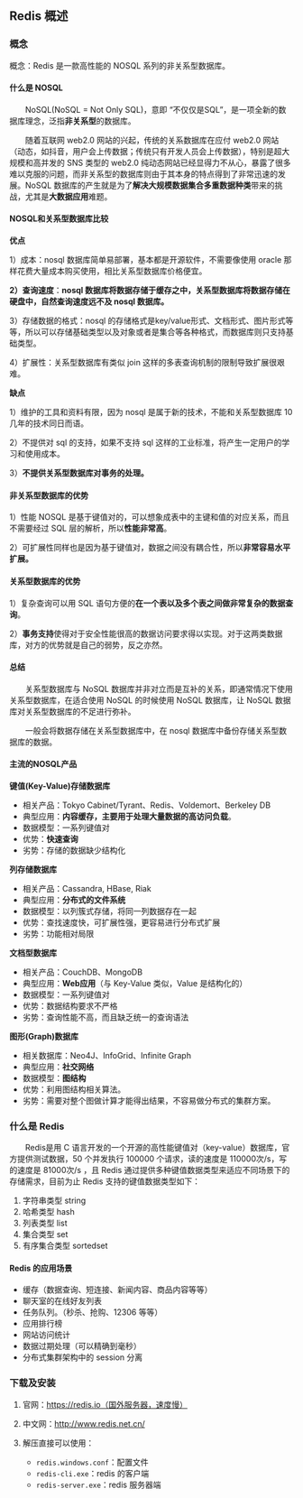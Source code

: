 ## Redis 概述

### 概念

概念：Redis 是一款高性能的 NOSQL 系列的非关系型数据库。

#### 什么是 NOSQL

&emsp;&emsp;NoSQL(NoSQL = Not Only SQL)，意即 “不仅仅是SQL”，是一项全新的数据库理念，泛指**非关系型**的数据库。

&emsp;&emsp;随着互联网 web2.0 网站的兴起，传统的关系数据库在应付 web2.0 网站（动态，如抖音，用户会上传数据；传统只有开发人员会上传数据），特别是超大规模和高并发的 SNS 类型的 web2.0 纯动态网站已经显得力不从心，暴露了很多难以克服的问题，而非关系型的数据库则由于其本身的特点得到了非常迅速的发展。NoSQL 数据库的产生就是为了**解决大规模数据集合多重数据种类**带来的挑战，尤其是**大数据应用**难题。

#### NOSQL和关系型数据库比较

**优点**

1）成本：nosql 数据库简单易部署，基本都是开源软件，不需要像使用 oracle 那样花费大量成本购买使用，相比关系型数据库价格便宜。

**2）查询速度**：**nosql 数据库将数据存储于缓存之中，关系型数据库将数据存储在硬盘中，自然查询速度远不及 nosql 数据库。**

3）存储数据的格式：nosql 的存储格式是key/value形式、文档形式、图片形式等等，所以可以存储基础类型以及对象或者是集合等各种格式，而数据库则只支持基础类型。

4）扩展性：关系型数据库有类似 join 这样的多表查询机制的限制导致扩展很艰难。

**缺点**

1）维护的工具和资料有限，因为 nosql 是属于新的技术，不能和关系型数据库 10 几年的技术同日而语。

2）不提供对 sql 的支持，如果不支持 sql 这样的工业标准，将产生一定用户的学习和使用成本。

3）**不提供关系型数据库对事务的处理。**

#### 非关系型数据库的优势

1）性能 NOSQL 是基于键值对的，可以想象成表中的主键和值的对应关系，而且不需要经过 SQL 层的解析，所以**性能非常高**。

2）可扩展性同样也是因为基于键值对，数据之间没有耦合性，所以**非常容易水平扩展。**

#### 关系型数据库的优势

1）复杂查询可以用 SQL 语句方便的**在一个表以及多个表之间做非常复杂的数据查询**。

2）**事务支持**使得对于安全性能很高的数据访问要求得以实现。对于这两类数据库，对方的优势就是自己的弱势，反之亦然。

#### 总结

&emsp;&emsp;关系型数据库与 NoSQL 数据库并非对立而是互补的关系，即通常情况下使用关系型数据库，在适合使用 NoSQL 的时候使用 NoSQL 数据库，让 NoSQL 数据库对关系型数据库的不足进行弥补。

&emsp;&emsp;一般会将数据存储在关系型数据库中，在 nosql 数据库中备份存储关系型数据库的数据。

#### 主流的NOSQL产品

**键值(Key-Value)存储数据库**

* 相关产品：Tokyo Cabinet/Tyrant、Redis、Voldemort、Berkeley DB
* 典型应用：**内容缓存，主要用于处理大量数据的高访问负载**。 
* 数据模型：一系列键值对
* 优势：**快速查询**
* 劣势：存储的数据缺少结构化

**列存储数据库**

* 相关产品：Cassandra, HBase, Riak
* 典型应用：**分布式的文件系统**
* 数据模型：以列簇式存储，将同一列数据存在一起
* 优势：查找速度快，可扩展性强，更容易进行分布式扩展
* 劣势：功能相对局限

**文档型数据库**

* 相关产品：CouchDB、MongoDB
* 典型应用：**Web应用**（与 Key-Value 类似，Value 是结构化的）
* 数据模型：一系列键值对
* 优势：数据结构要求不严格
* 劣势：查询性能不高，而且缺乏统一的查询语法
	
**图形(Graph)数据库**

* 相关数据库：Neo4J、InfoGrid、Infinite Graph
* 典型应用：**社交网络**
* 数据模型：**图结构**
* 优势：利用图结构相关算法。
* 劣势：需要对整个图做计算才能得出结果，不容易做分布式的集群方案。
				
### 什么是 Redis

&emsp;&emsp;Redis是用 C 语言开发的一个开源的高性能键值对（key-value）数据库，官方提供测试数据，50 个并发执行 100000 个请求，读的速度是 110000次/s，写的速度是 81000次/s ，且 Redis 通过提供多种键值数据类型来适应不同场景下的存储需求，目前为止 Redis 支持的键值数据类型如下：

1. 字符串类型 string
2. 哈希类型 hash
3. 列表类型 list
4. 集合类型 set
5. 有序集合类型 sortedset

#### Redis 的应用场景

* 缓存（数据查询、短连接、新闻内容、商品内容等等）
* 聊天室的在线好友列表
* 任务队列。（秒杀、抢购、12306 等等）
* 应用排行榜
* 网站访问统计
* 数据过期处理（可以精确到毫秒）
* 分布式集群架构中的 session 分离

### 下载及安装

1. 官网：https://redis.io（国外服务器，速度慢）

2. 中文网：http://www.redis.net.cn/

3. 解压直接可以使用：

   * `redis.windows.conf`：配置文件
   * `redis-cli.exe`：redis 的客户端
   * `redis-server.exe`：redis 服务器端
   
   